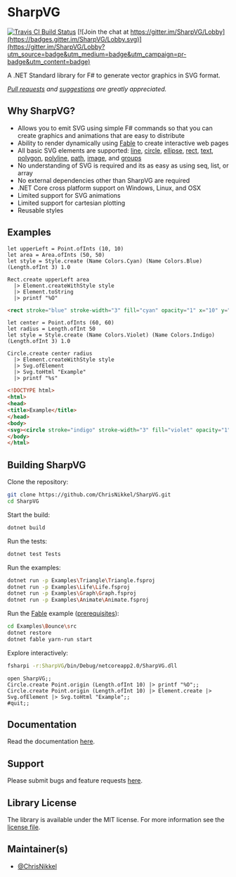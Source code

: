 # SharpVG

[![Travis CI Build Status](https://travis-ci.org/ChrisNikkel/SharpVG.svg?branch=master)](https://travis-ci.org/ChrisNikkel/SharpVG) [![Join the chat at https://gitter.im/SharpVG/Lobby](https://badges.gitter.im/SharpVG/Lobby.svg)](https://gitter.im/SharpVG/Lobby?utm_source=badge&utm_medium=badge&utm_campaign=pr-badge&utm_content=badge)

A .NET Standard library for F# to generate vector graphics in SVG format.

_[Pull requests](https://github.com/ChrisNikkel/SharpVG/pulls) and [suggestions](https://github.com/ChrisNikkel/SharpVG/issues) are greatly appreciated._

## Why SharpVG?

  - Allows you to emit SVG using simple F# commands so that you can create graphics and animations that are easy to distribute
  - Ability to render dynamically using [Fable](http://fable.io) to create interactive web pages
  - All basic SVG elements are supported: [line](https://github.com/ChrisNikkel/SharpVG/wiki/Line), [circle](https://github.com/ChrisNikkel/SharpVG/wiki/Circle), [ellipse](https://github.com/ChrisNikkel/SharpVG/wiki/Ellipse), [rect](https://github.com/ChrisNikkel/SharpVG/wiki/Rect), [text](https://github.com/ChrisNikkel/SharpVG/wiki/Text), [polygon](https://github.com/ChrisNikkel/SharpVG/wiki/Polygon), [polyline](https://github.com/ChrisNikkel/SharpVG/wiki/polyLine), [path](https://github.com/ChrisNikkel/SharpVG/wiki/Path), [image](https://github.com/ChrisNikkel/SharpVG/wiki/Image), and [groups](https://github.com/ChrisNikkel/SharpVG/wiki/Group)
  - No understanding of SVG is required and its as easy as using seq, list, or array
  - No external dependencies other than SharpVG are required
  - .NET Core cross platform support on Windows, Linux, and OSX
  - Limited support for SVG animations
  - Limited support for cartesian plotting
  - Reusable styles

## Examples

```F#
let upperLeft = Point.ofInts (10, 10)
let area = Area.ofInts (50, 50)
let style = Style.create (Name Colors.Cyan) (Name Colors.Blue) (Length.ofInt 3) 1.0

Rect.create upperLeft area
  |> Element.createWithStyle style
  |> Element.toString
  |> printf "%O"
```

```html
<rect stroke="blue" stroke-width="3" fill="cyan" opacity="1" x="10" y="10" height="50" width="50"/>
```

```F#
let center = Point.ofInts (60, 60)
let radius = Length.ofInt 50
let style = Style.create (Name Colors.Violet) (Name Colors.Indigo) (Length.ofInt 3) 1.0

Circle.create center radius
  |> Element.createWithStyle style
  |> Svg.ofElement
  |> Svg.toHtml "Example"
  |> printf "%s"
```

```html
<!DOCTYPE html>
<html>
<head>
<title>Example</title>
</head>
<body>
<svg><circle stroke="indigo" stroke-width="3" fill="violet" opacity="1" r="50" cx="60" cy="60"/></svg>
</body>
</html>
```

## Building SharpVG

Clone the repository:
```bash
git clone https://github.com/ChrisNikkel/SharpVG.git
cd SharpVG
```

Start the build:
```bash
dotnet build
```

Run the tests:
```bash
dotnet test Tests
```

Run the examples:
```bash
dotnet run -p Examples\Triangle\Triangle.fsproj
dotnet run -p Examples\Life\Life.fsproj
dotnet run -p Examples\Graph\Graph.fsproj
dotnet run -p Examples\Animate\Animate.fsproj
```

Run the [Fable](http://fable.io) example ([prerequisites](http://fable.io/pages/prerequisites.html)):
```bash
cd Examples\Bounce\src
dotnet restore
dotnet fable yarn-run start
```

Explore interactively:
```bash
fsharpi -r:SharpVG/bin/Debug/netcoreapp2.0/SharpVG.dll
```
```F#
open SharpVG;;
Circle.create Point.origin (Length.ofInt 10) |> printf "%O";;
Circle.create Point.origin (Length.ofInt 10) |> Element.create |> Svg.ofElement |> Svg.toHtml "Example";;
#quit;;
```
## Documentation

Read the documentation [here](https://github.com/ChrisNikkel/SharpVG/wiki).

## Support

Please submit bugs and feature requests [here](https://github.com/ChrisNikkel/SharpVG/issues).

## Library License

The library is available under the MIT license. For more information see the [license file](https://github.com/ChrisNikkel/SharpVG/blob/master/LICENSE.md).

## Maintainer(s)

  - [@ChrisNikkel](https://githu://github.com/ChrisNikkel/SharpVG/wikib.com/ChrisNikkel)
